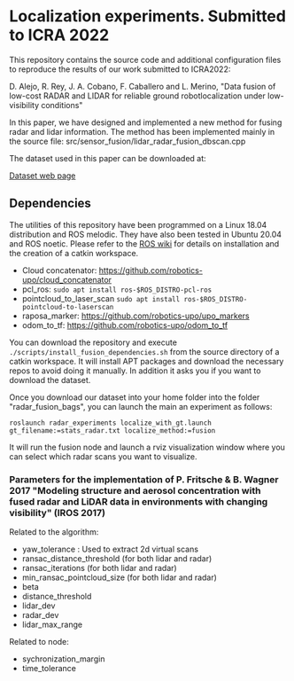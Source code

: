 # Localization experiments. Submitted to ICRA 2022

This repository contains the source code and additional configuration files to reproduce the results of our work submitted to ICRA2022:

D. Alejo, R. Rey, J. A. Cobano, F. Caballero and L. Merino, "Data  fusion  of  low-cost  RADAR  and  LIDAR  for  reliable  ground  robotlocalization  under  low-visibility  conditions"

In this paper, we have designed and implemented a new method for fusing radar and lidar information. The method has been implemented mainly in the source file: src/sensor_fusion/lidar_radar_fusion_dbscan.cpp

The dataset used in this paper can be downloaded at:

[Dataset web page](https://robotics.upo.es/datasets/smoke)

## Dependencies

The utilities of this repository have been programmed on a Linux 18.04 distribution and ROS melodic. They have also been tested in Ubuntu 20.04 and ROS noetic. Please refer to the [ROS wiki](https://wiki.ros.org/ROS/Installation) for details on installation and the creation of a catkin workspace.
    
- Cloud concatenator: https://github.com/robotics-upo/cloud_concatenator
- pcl_ros: ```sudo apt install ros-$ROS_DISTRO-pcl-ros```
- pointcloud_to_laser_scan ```sudo apt install ros-$ROS_DISTRO-pointcloud-to-laserscan```
- raposa_marker: https://github.com/robotics-upo/upo_markers
- odom_to_tf:  https://github.com/robotics-upo/odom_to_tf

You can download the repository and execute ```./scripts/install_fusion_dependencies.sh``` from the source directory of a catkin workspace. It will install APT packages and download the necessary repos to avoid doing it manually. In addition it asks you if you want to download the dataset.

Once you download our dataset into your home folder into the folder "radar_fusion_bags", you can launch the main an experiment as follows:

```
roslaunch radar_experiments localize_with_gt.launch gt_filename:=stats_radar.txt localize_method:=fusion
```

It will run the fusion node and launch a rviz visualization window where you can select which radar scans you want to visualize.

### Parameters for the implementation of P. Fritsche & B. Wagner 2017 "Modeling structure and aerosol concentration with fused radar and LiDAR data in environments with changing visibility" (IROS 2017)

Related to the algorithm:

- yaw_tolerance : Used to extract 2d virtual scans
- ransac_distance_threshold (for both lidar and radar)
- ransac_iterations (for both lidar and radar)
- min_ransac_pointcloud_size (for both lidar and radar)
- beta
- distance_threshold
- lidar_dev
- radar_dev
- lidar_max_range

Related to node:

- sychronization_margin
- time_tolerance
